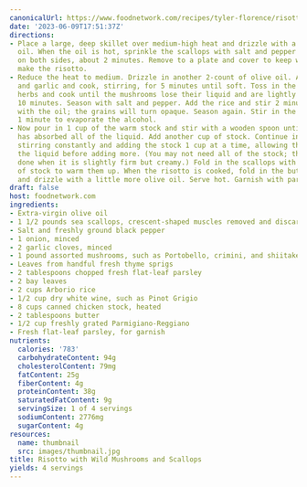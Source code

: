 ```yaml
---
canonicalUrl: https://www.foodnetwork.com/recipes/tyler-florence/risotto-with-wild-mushrooms-and-scallops-recipe-1916020
date: '2023-06-09T17:51:37Z'
directions:
- Place a large, deep skillet over medium-high heat and drizzle with a 2-count of
  oil. When the oil is hot, sprinkle the scallops with salt and pepper and brown well
  on both sides, about 2 minutes. Remove to a plate and cover to keep warm while you
  make the risotto.
- Reduce the heat to medium. Drizzle in another 2-count of olive oil. Add the onion
  and garlic and cook, stirring, for 5 minutes until soft. Toss in the mushrooms and
  herbs and cook until the mushrooms lose their liquid and are lightly browned, about
  10 minutes. Season with salt and pepper. Add the rice and stir 2 minutes to coat
  with the oil; the grains will turn opaque. Season again. Stir in the wine and cook
  1 minute to evaporate the alcohol.
- Now pour in 1 cup of the warm stock and stir with a wooden spoon until the rice
  has absorbed all of the liquid. Add another cup of stock. Continue in this way,
  stirring constantly and adding the stock 1 cup at a time, allowing the rice to absorb
  the liquid before adding more. (You may not need all of the stock; the risotto is
  done when it is slightly firm but creamy.) Fold in the scallops with the last cup
  of stock to warm them up. When the risotto is cooked, fold in the butter and cheese,
  and drizzle with a little more olive oil. Serve hot. Garnish with parsley.
draft: false
host: foodnetwork.com
ingredients:
- Extra-virgin olive oil
- 1 1/2 pounds sea scallops, crescent-shaped muscles removed and discarded
- Salt and freshly ground black pepper
- 1 onion, minced
- 2 garlic cloves, minced
- 1 pound assorted mushrooms, such as Portobello, crimini, and shiitake, stemmed
- Leaves from handful fresh thyme sprigs
- 2 tablespoons chopped fresh flat-leaf parsley
- 2 bay leaves
- 2 cups Arborio rice
- 1/2 cup dry white wine, such as Pinot Grigio
- 8 cups canned chicken stock, heated
- 2 tablespoons butter
- 1/2 cup freshly grated Parmigiano-Reggiano
- Fresh flat-leaf parsley, for garnish
nutrients:
  calories: '783'
  carbohydrateContent: 94g
  cholesterolContent: 79mg
  fatContent: 25g
  fiberContent: 4g
  proteinContent: 38g
  saturatedFatContent: 9g
  servingSize: 1 of 4 servings
  sodiumContent: 2776mg
  sugarContent: 4g
resources:
  name: thumbnail
  src: images/thumbnail.jpg
title: Risotto with Wild Mushrooms and Scallops
yields: 4 servings
---
```

